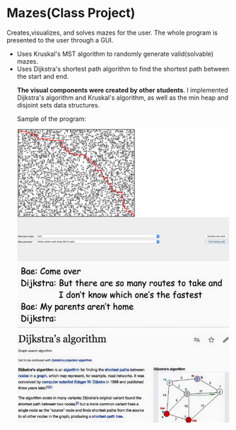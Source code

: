# Mazes(Class Project)
Creates,visualizes, and solves mazes for the user. The whole program is presented to the user through a GUI. 
<ul>
  <li>Uses Kruskal's MST algorithm to randomly generate valid(solvable) mazes.</li>
  <li>Uses Dijkstra's shortest path algorithm to find the shortest path between the start and end.</li>

  <b>The visual components were created by other students</b>. I implemented Dijkstra's algorithm and Kruskal's algorithm, as well
as the min heap and disjoint sets data structures.
  <p>Sample of the program:</p>

![alt text](https://github.com/Juda77/Mazes/blob/master/images/mazes-ex1.png)
  ![alt text](https://github.com/Juda77/Mazes/blob/master/images/lolmeme.jpg)
  

